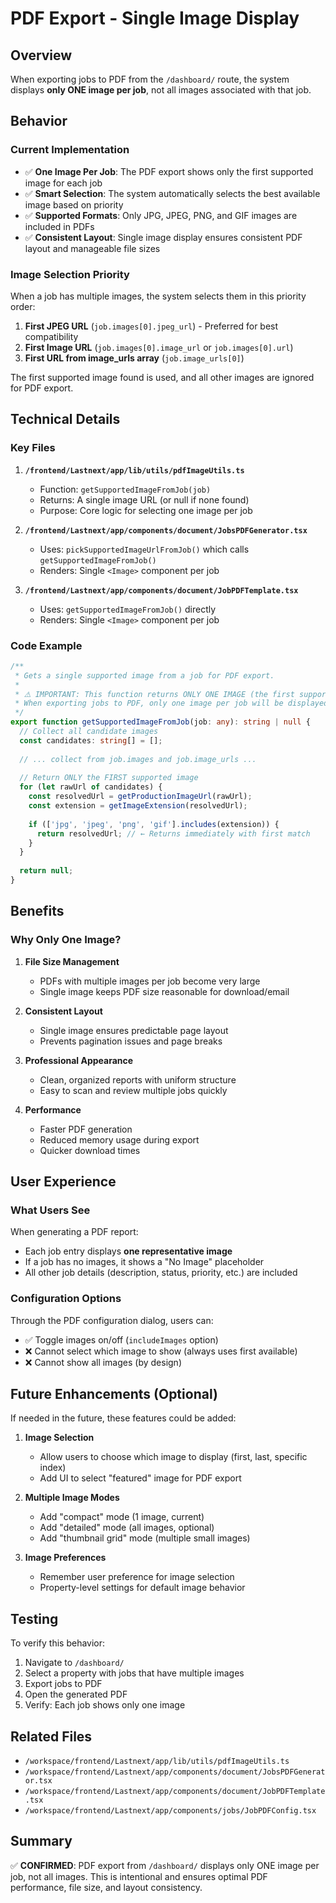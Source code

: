 # PDF Export - Single Image Display

## Overview

When exporting jobs to PDF from the `/dashboard/` route, the system displays **only ONE image per job**, not all images associated with that job.

## Behavior

### Current Implementation

- ✅ **One Image Per Job**: The PDF export shows only the first supported image for each job
- ✅ **Smart Selection**: The system automatically selects the best available image based on priority
- ✅ **Supported Formats**: Only JPG, JPEG, PNG, and GIF images are included in PDFs
- ✅ **Consistent Layout**: Single image display ensures consistent PDF layout and manageable file sizes

### Image Selection Priority

When a job has multiple images, the system selects them in this priority order:

1. **First JPEG URL** (`job.images[0].jpeg_url`) - Preferred for best compatibility
2. **First Image URL** (`job.images[0].image_url` or `job.images[0].url`)
3. **First URL from image_urls array** (`job.image_urls[0]`)

The first supported image found is used, and all other images are ignored for PDF export.

## Technical Details

### Key Files

1. **`/frontend/Lastnext/app/lib/utils/pdfImageUtils.ts`**
   - Function: `getSupportedImageFromJob(job)`
   - Returns: A single image URL (or null if none found)
   - Purpose: Core logic for selecting one image per job

2. **`/frontend/Lastnext/app/components/document/JobsPDFGenerator.tsx`**
   - Uses: `pickSupportedImageUrlFromJob()` which calls `getSupportedImageFromJob()`
   - Renders: Single `<Image>` component per job

3. **`/frontend/Lastnext/app/components/document/JobPDFTemplate.tsx`**
   - Uses: `getSupportedImageFromJob()` directly
   - Renders: Single `<Image>` component per job

### Code Example

```typescript
/**
 * Gets a single supported image from a job for PDF export.
 * 
 * ⚠️ IMPORTANT: This function returns ONLY ONE IMAGE (the first supported image found).
 * When exporting jobs to PDF, only one image per job will be displayed, not all images.
 */
export function getSupportedImageFromJob(job: any): string | null {
  // Collect all candidate images
  const candidates: string[] = [];
  
  // ... collect from job.images and job.image_urls ...
  
  // Return ONLY the FIRST supported image
  for (let rawUrl of candidates) {
    const resolvedUrl = getProductionImageUrl(rawUrl);
    const extension = getImageExtension(resolvedUrl);
    
    if (['jpg', 'jpeg', 'png', 'gif'].includes(extension)) {
      return resolvedUrl; // ← Returns immediately with first match
    }
  }
  
  return null;
}
```

## Benefits

### Why Only One Image?

1. **File Size Management**
   - PDFs with multiple images per job become very large
   - Single image keeps PDF size reasonable for download/email

2. **Consistent Layout**
   - Single image ensures predictable page layout
   - Prevents pagination issues and page breaks

3. **Professional Appearance**
   - Clean, organized reports with uniform structure
   - Easy to scan and review multiple jobs quickly

4. **Performance**
   - Faster PDF generation
   - Reduced memory usage during export
   - Quicker download times

## User Experience

### What Users See

When generating a PDF report:
- Each job entry displays **one representative image**
- If a job has no images, it shows a "No Image" placeholder
- All other job details (description, status, priority, etc.) are included

### Configuration Options

Through the PDF configuration dialog, users can:
- ✅ Toggle images on/off (`includeImages` option)
- ❌ Cannot select which image to show (always uses first available)
- ❌ Cannot show all images (by design)

## Future Enhancements (Optional)

If needed in the future, these features could be added:

1. **Image Selection**
   - Allow users to choose which image to display (first, last, specific index)
   - Add UI to select "featured" image for PDF export

2. **Multiple Image Modes**
   - Add "compact" mode (1 image, current)
   - Add "detailed" mode (all images, optional)
   - Add "thumbnail grid" mode (multiple small images)

3. **Image Preferences**
   - Remember user preference for image selection
   - Property-level settings for default image behavior

## Testing

To verify this behavior:

1. Navigate to `/dashboard/`
2. Select a property with jobs that have multiple images
3. Export jobs to PDF
4. Open the generated PDF
5. Verify: Each job shows only one image

## Related Files

- `/workspace/frontend/Lastnext/app/lib/utils/pdfImageUtils.ts`
- `/workspace/frontend/Lastnext/app/components/document/JobsPDFGenerator.tsx`
- `/workspace/frontend/Lastnext/app/components/document/JobPDFTemplate.tsx`
- `/workspace/frontend/Lastnext/app/components/jobs/JobPDFConfig.tsx`

## Summary

✅ **CONFIRMED**: PDF export from `/dashboard/` displays only ONE image per job, not all images. This is intentional and ensures optimal PDF performance, file size, and layout consistency.
